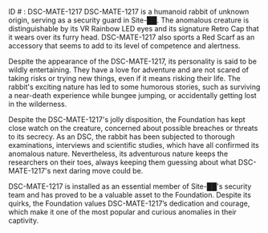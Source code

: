 ID # : DSC-MATE-1217
DSC-MATE-1217 is a humanoid rabbit of unknown origin, serving as a security guard in Site-██. The anomalous creature is distinguishable by its VR Rainbow LED eyes and its signature Retro Cap that it wears over its furry head. DSC-MATE-1217 also sports a Red Scarf as an accessory that seems to add to its level of competence and alertness.

Despite the appearance of the DSC-MATE-1217, its personality is said to be wildly entertaining. They have a love for adventure and are not scared of taking risks or trying new things, even if it means risking their life. The rabbit's exciting nature has led to some humorous stories, such as surviving a near-death experience while bungee jumping, or accidentally getting lost in the wilderness.

Despite the DSC-MATE-1217's jolly disposition, the Foundation has kept close watch on the creature, concerned about possible breaches or threats to its secrecy. As an DSC, the rabbit has been subjected to thorough examinations, interviews and scientific studies, which have all confirmed its anomalous nature. Nevertheless, its adventurous nature keeps the researchers on their toes, always keeping them guessing about what DSC-MATE-1217's next daring move could be.

DSC-MATE-1217 is installed as an essential member of Site-██'s security team and has proved to be a valuable asset to the Foundation. Despite its quirks, the Foundation values DSC-MATE-1217’s dedication and courage, which make it one of the most popular and curious anomalies in their captivity.